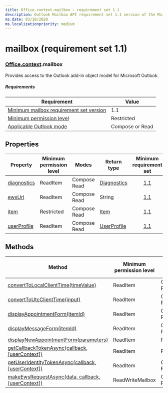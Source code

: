 ```yaml
---
title: Office.context.mailbox - requirement set 1.1
description: Outlook Mailbox API requirement set 1.1 version of the Mailbox object model.
ms.date: 03/18/2020
ms.localizationpriority: medium
---
```


# mailbox (requirement set 1.1)

### [Office](office.md)[.context](office.context.md).mailbox

Provides access to the Outlook add-in object model for Microsoft Outlook.

##### Requirements

|Requirement| Value|
|---|---|
|[Minimum mailbox requirement set version](../outlook-api-requirement-sets.md)| 1.1|
|[Minimum permission level](/office/dev/add-ins/outlook/understanding-outlook-add-in-permissions)| Restricted|
|[Applicable Outlook mode](/office/dev/add-ins/outlook/outlook-add-ins-overview.md#extension-points)| Compose or Read|

## Properties

| Property | Minimum<br>permission level | Modes | Return type | Minimum<br>requirement set |
|---|---|---|---|:---:|
| [diagnostics](/javascript/api/outlook/office.mailbox?view=outlook-js-1.1&preserve-view=true#outlook-office-mailbox-diagnostics-member) | ReadItem | Compose<br>Read | [Diagnostics](/javascript/api/outlook/office.diagnostics?view=outlook-js-1.1&preserve-view=true) | [1.1](../requirement-set-1.1/outlook-requirement-set-1.1.md) |
| [ewsUrl](/javascript/api/outlook/office.mailbox?view=outlook-js-1.1&preserve-view=true#outlook-office-mailbox-ewsurl-member) | ReadItem | Compose<br>Read | String | [1.1](../requirement-set-1.1/outlook-requirement-set-1.1.md) |
| [item](office.context.mailbox.item.md) | Restricted | Compose<br>Read | [Item](/javascript/api/outlook/office.item?view=outlook-js-1.1&preserve-view=true) | [1.1](../requirement-set-1.1/outlook-requirement-set-1.1.md) |
| [userProfile](/javascript/api/outlook/office.mailbox?view=outlook-js-1.1&preserve-view=true#outlook-office-mailbox-userprofile-member) | ReadItem | Compose<br>Read | [UserProfile](/javascript/api/outlook/office.userprofile?view=outlook-js-1.1&preserve-view=true) | [1.1](../requirement-set-1.1/outlook-requirement-set-1.1.md) |

## Methods

| Method | Minimum<br>permission level | Modes | Minimum<br>requirement set |
|---|---|---|:---:|
| [convertToLocalClientTime(timeValue)](/javascript/api/outlook/office.mailbox?view=outlook-js-1.1&preserve-view=true#outlook-office-mailbox-converttolocalclienttime-member(1)) | ReadItem | Compose<br>Read | [1.1](../requirement-set-1.1/outlook-requirement-set-1.1.md) |
| [convertToUtcClientTime(input)](/javascript/api/outlook/office.mailbox?view=outlook-js-1.1&preserve-view=true#outlook-office-mailbox-converttoutcclienttime-member(1)) | ReadItem | Compose<br>Read | [1.1](../requirement-set-1.1/outlook-requirement-set-1.1.md) |
| [displayAppointmentForm(itemId)](/javascript/api/outlook/office.mailbox?view=outlook-js-1.1&preserve-view=true#outlook-office-mailbox-displayappointmentform-member(1)) | ReadItem | Compose<br>Read | [1.1](../requirement-set-1.1/outlook-requirement-set-1.1.md) |
| [displayMessageForm(itemId)](/javascript/api/outlook/office.mailbox?view=outlook-js-1.1&preserve-view=true#outlook-office-mailbox-displaymessageform-member(1)) | ReadItem | Compose<br>Read | [1.1](../requirement-set-1.1/outlook-requirement-set-1.1.md) |
| [displayNewAppointmentForm(parameters)](/javascript/api/outlook/office.mailbox?view=outlook-js-1.1&preserve-view=true#outlook-office-mailbox-displaynewappointmentform-member(1)) | ReadItem | Read | [1.1](../requirement-set-1.1/outlook-requirement-set-1.1.md) |
| [getCallbackTokenAsync(callback, [userContext])](/javascript/api/outlook/office.mailbox?view=outlook-js-1.1&preserve-view=true#outlook-office-mailbox-getcallbacktokenasync-member(1)) | ReadItem | Read | [1.1](../requirement-set-1.1/outlook-requirement-set-1.1.md) |
| [getUserIdentityTokenAsync(callback, [userContext])](/javascript/api/outlook/office.mailbox?view=outlook-js-1.1&preserve-view=true#outlook-office-mailbox-getuseridentitytokenasync-member(1)) | ReadItem | Compose<br>Read | [1.1](../requirement-set-1.1/outlook-requirement-set-1.1.md) |
| [makeEwsRequestAsync(data, callback, [userContext])](/javascript/api/outlook/office.mailbox?view=outlook-js-1.1&preserve-view=true#outlook-office-mailbox-makeewsrequestasync-member(1)) | ReadWriteMailbox | Compose<br>Read | [1.1](../requirement-set-1.1/outlook-requirement-set-1.1.md) |
